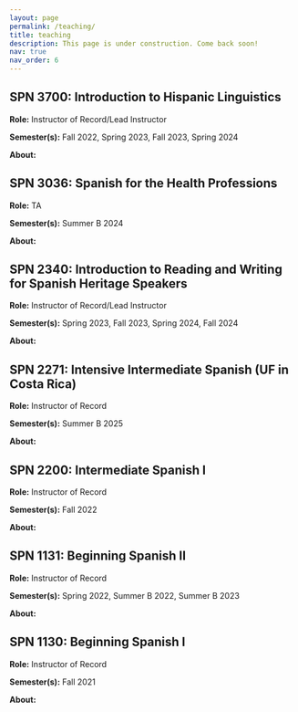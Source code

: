 ```yaml
---
layout: page
permalink: /teaching/
title: teaching
description: This page is under construction. Come back soon!
nav: true
nav_order: 6
---
```


## SPN 3700: Introduction to Hispanic Linguistics
**Role:** Instructor of Record/Lead Instructor

**Semester(s):** Fall 2022, Spring 2023, Fall 2023, Spring 2024

**About:**

## SPN 3036: Spanish for the Health Professions
**Role:** TA

**Semester(s):** Summer B 2024

**About:**

## SPN 2340: Introduction to Reading and Writing for Spanish Heritage Speakers
**Role:** Instructor of Record/Lead Instructor

**Semester(s):** Spring 2023, Fall 2023, Spring 2024, Fall 2024

**About:**

## SPN 2271: Intensive Intermediate Spanish (UF in Costa Rica)
**Role:** Instructor of Record

**Semester(s):** Summer B 2025

**About:**

## SPN 2200: Intermediate Spanish I
**Role:** Instructor of Record

**Semester(s):** Fall 2022

**About:**

## SPN 1131: Beginning Spanish II
**Role:** Instructor of Record

**Semester(s):** Spring 2022, Summer B 2022, Summer B 2023

**About:**

## SPN 1130: Beginning Spanish I
**Role:** Instructor of Record

**Semester(s):** Fall 2021

**About:**
